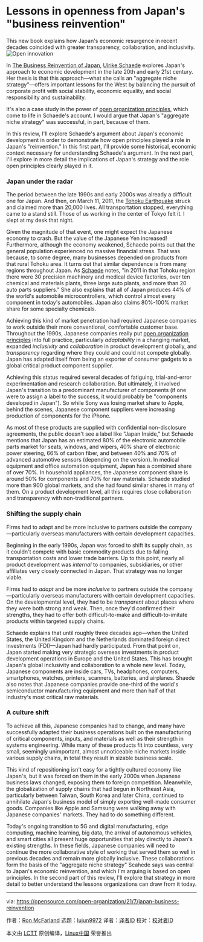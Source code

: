 [#]: subject: (Lessons in openness from Japan's "business reinvention")
[#]: via: (https://opensource.com/open-organization/21/7/japan-business-reinvention)
[#]: author: (Ron McFarland https://opensource.com/users/ron-mcfarland)
[#]: collector: (lujun9972)
[#]: translator: ( )
[#]: reviewer: ( )
[#]: publisher: ( )
[#]: url: ( )

Lessons in openness from Japan's "business reinvention"
======
This new book explains how Japan's economic resurgence in recent decades
coincided with greater transparency, collaboration, and inclusivity.
![Open innovation][1]

In [The Business Reinvention of Japan][2], [Ulrike Schaede][3] explores Japan's approach to economic development in the late 20th and early 21st century. Her thesis is that this approach—what she calls an "aggregate niche strategy"—offers important lessons for the West by balancing the pursuit of corporate profit with social stability, economic equality, and social responsibility and sustainability.

It's also a case study in the power of [open organization principles][4], which come to life in Schaede's account. I would argue that Japan's "aggregate niche strategy" was successful, in part, because of them.

In this review, I'll explore Schaede's argument about Japan's economic development in order to demonstrate how open principles played a role in Japan's "reinvention." In this first part, I'll provide some historical, economic context necessary for understanding Schaede's argument. In the next part, I'll explore in more detail the implications of Japan's strategy and the role open principles clearly played in it.

### Japan under the radar

The period between the late 1990s and early 2000s was already a difficult one for Japan. And then, on March 11, 2011, the [Tohoku Earthquake][5] struck and claimed more than 20,000 lives. All transportation stopped; everything came to a stand still. Those of us working in the center of Tokyo felt it. I slept at my desk that night.

Given the magnitude of that event, one might expect the Japanese economy to crash. But the value of the Japanese Yen increased! Furthermore, although the economy weakened, Schaede points out that the general population experienced no massive financial stress. That was because, to some degree, many businesses depended on products from that rural Tohoku area. It turns out that similar dependence is from many regions throughout Japan. As [Schaede][3] notes, "in 2011 in that Tohoku region there were 30 precision machinery and medical device factories, over ten chemical and materials plants, three large auto plants, and more than 20 auto parts suppliers." She also explains that all of Japan produces 44% of the world's automobile microcontrollers, which control almost every component in today's automobiles. Japan also claims 80%-100% market share for some specialty chemicals.

Achieving this kind of market penetration had required Japanese companies to work outside their more conventional, comfortable customer base. Throughout the 1990s, Japanese companies really put [open organization principles][4] into full practice, particularly _adaptability_ in a changing market, expanded _inclusivity_ and _collaboration_ in product development globally, and _transparency_ regarding where they could and could not compete globally. Japan has adapted itself from being an exporter of consumer gadgets to a global critical product component supplier.

Achieving this status required several decades of fatiguing, trial-and-error experimentation and research collaboration. But ultimately, it involved Japan's transition to a predominant manufacturer of components (if one were to assign a label to the success, it would probably be "components developed in Japan"). So while Sony was losing market share to Apple, behind the scenes, Japanese component suppliers were increasing production of components for the iPhone.

As most of these products are supplied with confidential non-disclosure agreements, the public doesn't see a label like "Japan Inside," but Schaede mentions that Japan has an estimated 80% of the electronic automobile parts market for seats, windows, and wipers, 40% share of electronic power steering, 66% of carbon fiber, and between 40% and 70% of advanced automotive sensors (depending on the version). In medical equipment and office automation equipment, Japan has a combined share of over 70%. In household appliances, the Japanese component share is around 50% for components and 70% for raw materials. Schaede studied more than 900 global markets, and she had found similar shares in many of them. On a product development level, all this requires close collaboration and transparency with non-traditional partners.

### Shifting the supply chain

Firms had to adapt and be more inclusive to partners outside the company—particularly overseas manufacturers with certain development capacities.

Beginning in the early 1990s, Japan was forced to shift its supply chain, as it couldn't compete with basic commodity products due to falling transportation costs and lower trade barriers. Up to this point, nearly all product development was _internal_ to companies, subsidiaries, or other affiliates very closely connected in Japan. That strategy was no longer viable.

Firms had to _adapt_ and be more _inclusive_ to partners outside the company—particularly overseas manufacturers with certain development capacities. On the developmental level, they had to be _transparent_ about places where they were both strong and weak. Then, once they'd confirmed their strengths, they had to offer both difficult-to-make and difficult-to-imitate products within targeted supply chains.

Schaede explains that until roughly three decades ago—when the United States, the United Kingdom and the Netherlands dominated foreign direct investments (FDI)—Japan had hardly participated. From that point on, Japan started making very strategic overseas investments in product development operations in Europe and the United States. This has brought Japan's global inclusivity and collaboration to a whole new level. Today, Japanese components are inside cars, TVs, headphones, computers, smartphones, watches, printers, scanners, batteries, and airplanes. Shaede also notes that Japanese companies provide one-third of the world's semiconductor manufacturing equipment and more than half of that industry's most critical raw materials.

### A culture shift

To achieve all this, Japanese companies had to change, and many have successfully adapted their business operations built on the manufacturing of critical components, inputs, and materials as well as their strength in systems engineering. While many of these products fit into countless, very small, seemingly unimportant, almost unnoticeable niche markets inside various supply chains, in total they result in sizable business scale.

This kind of repositioning isn't easy for a tightly cultured economy like Japan's, but it was forced on them in the early 2000s when Japanese business laws changed, exposing them to foreign competition. Meanwhile, the globalization of supply chains that had begun in Northeast Asia, particularly between Taiwan, South Korea and later China, continued to annihilate Japan's business model of simply exporting well-made consumer goods. Companies like Apple and Samsung were walking away with Japanese companies' markets. They had to do something different.

Today's ongoing transition to 5G and digital manufacturing, edge computing, machine learning, big data, the arrival of autonomous vehicles, and smart cities all present huge opportunities that play directly to Japan's existing strengths. In these fields, Japanese companies will need to continue the more collaborative style of working that served them so well in previous decades and remain more globally inclusive. These collaborations form the basis of the "aggregate niche strategy" Scahede says was central to Japan's economic reinvention, and which I'm arguing is based on open principles. In the second part of this review, I'll explore that strategy in more detail to better understand the lessons organizations can draw from it today.

--------------------------------------------------------------------------------

via: https://opensource.com/open-organization/21/7/japan-business-reinvention

作者：[Ron McFarland][a]
选题：[lujun9972][b]
译者：[译者ID](https://github.com/译者ID)
校对：[校对者ID](https://github.com/校对者ID)

本文由 [LCTT](https://github.com/LCTT/TranslateProject) 原创编译，[Linux中国](https://linux.cn/) 荣誉推出

[a]: https://opensource.com/users/ron-mcfarland
[b]: https://github.com/lujun9972
[1]: https://opensource.com/sites/default/files/styles/image-full-size/public/lead-images/BIZ_OpenInnovation.png?itok=l29msbql (Open innovation)
[2]: https://www.sup.org/books/title/?id=32247
[3]: https://gps.ucsd.edu/faculty-directory/ulrike-schaede.html
[4]: https://theopenorganization.org/definition/
[5]: https://en.wikipedia.org/wiki/2011_T%C5%8Dhoku_earthquake_and_tsunami
